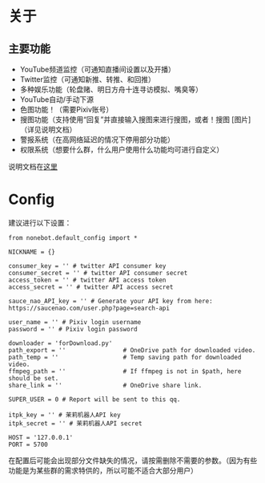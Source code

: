 # 关于	

## 主要功能

* YouTube频道监控（可通知直播间设置以及开播）
* Twitter监控（可通知新推、转推、和回推）
* 多种娱乐功能（轮盘赌、明日方舟十连寻访模拟、嘴臭等）
* YouTube自动/手动下源
* 色图功能！（需要Pixiv账号）
* 搜图功能（支持使用“回复”并直接输入搜图来进行搜图，或者！搜图 [图片]（详见说明文档）
* 警报系统（在高网络延迟的情况下停用部分功能）
* 权限系统（想要什么群，什么用户使用什么功能均可进行自定义）

说明文档在[这里](https://github.com/remiliacn/Lingye-Bot)


# Config
建议进行以下设置：
```python3
from nonebot.default_config import *

NICKNAME = {}

consumer_key = '' # twitter API consumer key
consumer_secret = '' # twitter API consumer secret
access_token = '' # twitter API access token
access_secret = '' # twitter API access secret

sauce_nao_API_key = '' # Generate your API key from here: https://saucenao.com/user.php?page=search-api

user_name = '' # Pixiv login username
password = '' # Pixiv login password

downloader = 'forDownload.py'
path_export = ''                # OneDrive path for downloaded video.
path_temp = ''                  # Temp saving path for downloaded video.
ffmpeg_path = ''                # If ffmpeg is not in $path, here should be set.
share_link = ''                 # OneDrive share link.

SUPER_USER = 0 # Report will be sent to this qq.

itpk_key = '' # 茉莉机器人API key
itpk_secret = '' # 茉莉机器人API secret

HOST = '127.0.0.1'
PORT = 5700
```

在配置后可能会出现部分文件缺失的情况，请按需删除不需要的参数。（因为有些功能是为某些群的需求特供的，所以可能不适合大部分用户）

